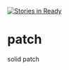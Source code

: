 [![Stories in Ready](https://badge.waffle.io/melvincarvalho/patch.png?label=ready&title=Ready)](https://waffle.io/melvincarvalho/patch)
# patch
solid patch
